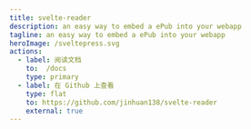 ```yaml
---
title: svelte-reader
description: an easy way to embed a ePub into your webapp
tagline: an easy way to embed a ePub into your webapp
heroImage: /sveltepress.svg
actions:
  - label: 阅读文档
    to:  /docs
    type: primary
  - label: 在 Github 上查看
    type: flat
    to: https://github.com/jinhuan138/svelte-reader
    external: true
---
```

